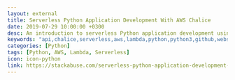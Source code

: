 ```yaml
---
layout: external
title: Serverless Python Application Development With AWS Chalice
date: 2019-07-29 10:00:00 +0300
desc: An introduction to serverless Python application development using AWS Chalice.
keywords: "api,chalice,serverless,aws,lambda,python,python3,github,website,blog,easy"
categories: [Python]
tags: [Python, AWS, Lambda, Serverless]
icon: icon-python
link: https://stackabuse.com/serverless-python-application-development-with-aws-chalice/
---
```

